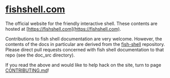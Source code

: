 # [fishshell.com](https://fishshell.com/)

The official website for the friendly interactive shell. These contents are hosted at [https://fishshell.com](https://fishshell.com).

Contributions to fish shell documentation are very welcome.
However, the contents of the docs in particular are derived from the [fish-shell](https://github.com/fish-shell/fish-shell/) repository.
Please direct pull requests concerned with fish shell documentation to that repo (see the doc\_src directory).

If you read the above and would like to help hack on the site, turn to page [CONTRIBUTING.md](https://github.com/fish-shell/fish-site/blob/master/CONTRIBUTING.md)!
